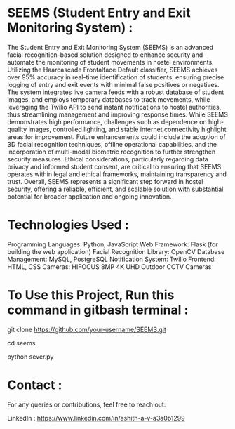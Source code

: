 # SEEMS (Student Entry and Exit Monitoring System) :
The Student Entry and Exit Monitoring System (SEEMS) is an advanced facial recognition-based solution designed to enhance security and automate the monitoring of student movements in hostel environments. Utilizing
the Haarcascade Frontalface Default classifier, SEEMS achieves over 95% accuracy in real-time identification of students, ensuring precise logging of entry and exit events with minimal false positives or negatives.
The system integrates live camera feeds with a robust database of student images, and employs temporary databases to track movements, while leveraging the Twilio API to send instant notifications to hostel
authorities, thus streamlining management and improving response times. While SEEMS demonstrates high performance, challenges such as dependence on high-quality images, controlled lighting, and stable internet
connectivity highlight areas for improvement. Future enhancements could include the adoption of 3D facial recognition techniques, offline operational capabilities, and the incorporation of multi-modal biometric
recognition to further strengthen security measures. Ethical considerations, particularly regarding data privacy and informed student consent, are critical to ensuring that SEEMS operates within legal and ethical
frameworks, maintaining transparency and trust. Overall, SEEMS represents a significant step forward in hostel security, offering a reliable, efficient, and scalable solution with substantial potential for broader
application and ongoing innovation. 

# Technologies Used :
Programming Languages: Python, JavaScript
Web Framework: Flask (for building the web application)
Facial Recognition Library: OpenCV
Database Management: MySQL, PostgreSQL
Notification System: Twilio
Frontend: HTML, CSS
Cameras: HIFOCUS 8MP 4K UHD Outdoor CCTV Cameras

# To Use this Project, Run this command in gitbash terminal :
git clone https://github.com/your-username/SEEMS.git

cd seems

python sever.py

# Contact :
For any queries or contributions, feel free to reach out:

LinkedIn : https://www.linkedin.com/in/ashith-a-v-a3a0b1299
